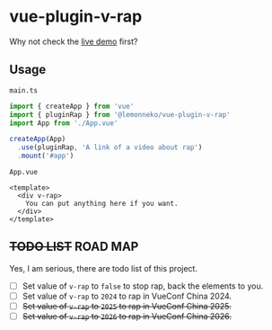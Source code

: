 # vue-plugin-v-rap
Why not check the [live demo](https://jsfiddle.net/LemonNekoFiddle/vs4mpq8e/3/) first?
## Usage
`main.ts`
```typescript
import { createApp } from 'vue'
import { pluginRap } from '@lemonneko/vue-plugin-v-rap'
import App from './App.vue'

createApp(App)
  .use(pluginRap, 'A link of a video about rap')
  .mount('#app')
```
`App.vue`
```
<template>
  <div v-rap>
    You can put anything here if you want.
  </div>
</template>
```
## ~~TODO LIST~~ ROAD MAP
Yes, I am serious, there are todo list of this project.
- [ ] Set value of `v-rap` to `false` to stop rap, back the elements to you.
- [ ] Set value of `v-rap` to `2024` to rap in VueConf China 2024.
- [ ] ~~Set value of `v-rap` to `2025` to rap in VueConf China 2025.~~
- [ ] ~~Set value of `v-rap` to `2026` to rap in VueConf China 2026.~~
